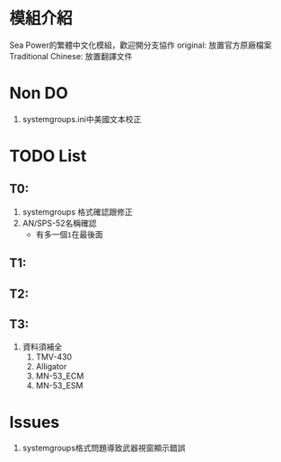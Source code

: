 # 模組介紹
Sea Power的繁體中文化模組，歡迎開分支協作
original: 放置官方原廠檔案
Traditional Chinese: 放置翻譯文件

# Non DO
1. systemgroups.ini中美國文本校正 

# TODO List
## T0:
1. systemgroups 格式確認跟修正
2. AN/SPS-52名稱確認
     - 有多一個`1`在最後面

## T1:
## T2:
## T3:
1. 資料須補全
     1. TMV-430
     2. Alligator
     3. MN-53_ECM
     4. MN-53_ESM

# Issues
1. systemgroups格式問題導致武器視窗顯示錯誤